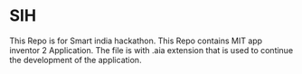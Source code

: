 # SIH
This Repo is for Smart india hackathon. This Repo contains MIT app inventor 2 Application. The file is with .aia extension that is used to continue the development of the application. 
